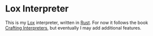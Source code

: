 # Lox Interpreter

This is my [Lox](https://craftinginterpreters.com/the-lox-language.html) interpreter, written in [Rust](https://www.rust-lang.org/). For now it follows the book [Crafting Interpreters](https://craftinginterpreters.com/), but eventually I may add additional features.
